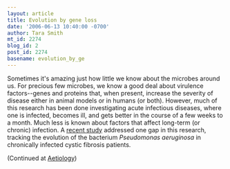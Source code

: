 ```yaml
---
layout: article
title: Evolution by gene loss
date: '2006-06-13 10:40:00 -0700'
author: Tara Smith
mt_id: 2274
blog_id: 2
post_id: 2274
basename: evolution_by_ge
---
```

<img src="http://img.photobucket.com/albums/v164/roland98/ps-aerug.gif" alt="" style="float:left;" />  Sometimes it's amazing just how little we know about the microbes around us.  For precious few microbes, we know a good deal about virulence factors--genes and proteins that, when present, increase the severity of disease either in animal models or in humans (or both).  However, much of this research has been done investigating acute infectious diseases, where one is infected, becomes ill, and gets better in the course of a few weeks to a month.  Much less is known about factors that affect long-term (or chronic) infection.  A [recent study](http://www.pnas.org/cgi/content/abstract/103/22/8487?etoc) addressed one gap in this research, tracking the evolution of the bacterium _Pseudomonas aeruginosa_ in chronically infected cystic fibrosis patients.  

(Continued at [Aetiology](http://scienceblogs.com/aetiology/2006/06/evolution_by_gene_loss.php))
